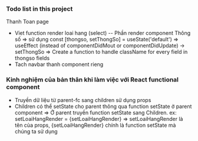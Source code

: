 ### Todo list in this project

Thanh Toan page

- Viet function render loai hang (select)
  -- Phần render component Thông số
  => sử dụng const [thongso, setThongSo] = useState('default')
  => useEffect (instead of componentDidMout or componentDidUpdate) -> setThongSo
  => Create a function to handle className for every field
  in thongso fields
- Tach navbar thanh component rieng

### Kinh nghiệm của bản thân khi làm việc với React functional component

- Truyền dữ liệu từ parent-fc sang children sử dụng props
- Children có thể setState cho parent thông qua function setState ở parent component
  => Ở parent truyền function setState sang Children. ex: setLoaiHangRender = {setLoaiHangRender}
  => setLoaiHangRender là tên của props, {setLoaiHangRender} chính là function setState mà chúng ta sử dụng
